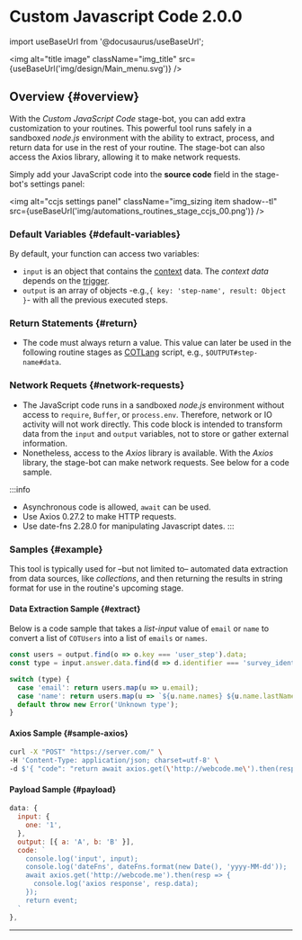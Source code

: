 # Custom Javascript Code 2.0.0

import useBaseUrl from '@docusaurus/useBaseUrl';

<img alt="title image" className="img_title" src={useBaseUrl('img/design/Main_menu.svg')} />
<br/>

## Overview {#overview}

With the _Custom JavaScript Code_ stage-bot, you can add extra customization to your routines. This powerful tool runs safely in a sandboxed _node.js_ environment with the ability to extract, process, and return data for use in the rest of your routine. The stage-bot can also access the Axios library, allowing it to make network requests.

Simply add your JavaScript code into the **source code** field in the stage-bot's settings panel:

<img alt="ccjs settings panel" className="img_sizing item shadow--tl" src={useBaseUrl('img/automations_routines_stage_ccjs_00.png')} />
<br/>

### Default Variables {#default-variables}
By default, your function can access two variables:

- `input` is an object that contains the [context](/docs/documentation/automation/triggers_and_contexts) data. The _context data_ depends on the [trigger](/docs/documentation/automation/triggers_and_contexts).
- `output` is an array of objects -e.g.,`{ key: 'step-name', result: Object }`- with all the previous executed steps.

### Return Statements {#return}
- The code must always return a value. This value can later be used in the following routine stages as [COTLang](/docs/documentation/automation/admin_cotlang) script, e.g., `$OUTPUT#step-name#data`.

### Network Requets {#network-requests}
- The JavaScript code runs in a sandboxed _node.js_ environment without access to `require`, `Buffer`, or `process.env`. Therefore, network or IO activity will not work directly. This code block is intended to transform data from the `input` and `output` variables, not to store or gather external information.
- Nonetheless, access to the _Axios_ library is available. With the _Axios_ library, the stage-bot can make network requests. See below for a code sample.

:::info
- Asynchronous code is allowed, `await` can be used.
- Use Axios 0.27.2 to make HTTP requests.
- Use date-fns 2.28.0 for manipulating Javascript dates.
:::

### <span className="hero__subtitle">Samples</span> {#example}
This tool is typically used for –but not limited to– automated data extraction from data sources, like _collections_, and then returning the results in string format for use in the routine's upcoming stage.


#### Data Extraction Sample {#extract}
Below is a code sample that takes a _list-input_ value of `email` or `name` to convert a list of `COTUsers` into a list of `emails` or `names`.

```javascript
const users = output.find(o => o.key === 'user_step').data;
const type = input.answer.data.find(d => d.identifier === 'survey_identifier').result;

switch (type) {
  case 'email': return users.map(u => u.email);
  case 'name': return users.map(u => `${u.name.names} ${u.name.lastName || ''}`);
  default throw new Error('Unknown type');
}
```

#### Axios Sample {#sample-axios}
```bash
curl -X "POST" "https://server.com/" \
-H 'Content-Type: application/json; charset=utf-8' \
-d $'{ "code": "return await axios.get(\'http://webcode.me\').then(resp => { return resp.data;});"}'
```

#### Payload Sample {#payload}
```javascript
data: {
  input: {
    one: '1',
  },
  output: [{ a: 'A', b: 'B' }],
  code: `
    console.log('input', input);
    console.log('dateFns', dateFns.format(new Date(), 'yyyy-MM-dd'));
    await axios.get('http://webcode.me').then(resp => {
      console.log('axios response', resp.data);
    });
    return event;
  `
},
```


-----------